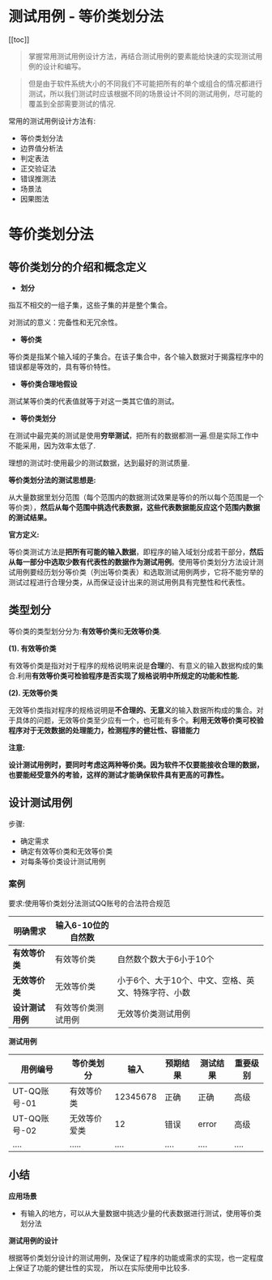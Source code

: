 # 测试用例 - 等价类划分法

[[toc]]

> 掌握常用测试用例设计方法，再结合测试用例的要素能给快速的实现测试用例的设计和编写。

> 但是由于软件系统大小的不同我们不可能把所有的单个或组合的情况都进行测试，所以我们测试时应该根据不同的场景设计不同的测试用例，尽可能的覆盖到全部需要测试的情况.

常用的测试用例设计方法有: 

* 等价类划分法
* 边界值分析法
* 判定表法
* 正交验证法
* 错误推测法
* 场景法
* 因果图法

# 等价类划分法

## 等价类划分的介绍和概念定义

- **划分**

指互不相交的一组子集，这些子集的并是整个集合。

对测试的意义：完备性和无冗余性。

- **等价类**

等价类是指某个输入域的子集合。在该子集合中，各个输入数据对于揭露程序中的错误都是等效的，具有等价特性。

- **等价类合理地假设**

测试某等价类的代表值就等于对这一类其它值的测试。

- **等价类划分**

在测试中最完美的测试是使用**穷举测试**，把所有的数据都测一遍.但是实际工作中不能采用，因为效率太低了.

理想的测试时:使用最少的测试数据，达到最好的测试质量.

**等价类划分法的测试思想是:**

从大量数据里划分范围（每个范围内的数据测试效果是等价的所以每个范围是一个等价类），**然后从每个范围中挑选代表数据，这些代表数据能反应这个范围内数据的测试结果。**

**官方定义:**

等价类测试方法是**把所有可能的输入数据**，即程序的输入域划分成若干部分，**然后从每一部分中选取少数有代表性的数据作为测试用例**。使用等价类划分方法设计测试用例要经历划分等价类（列出等价类表）和选取测试用例两步，它将不能穷举的测试过程进行合理分类，从而保证设计出来的测试用例具有完整性和代表性。

## 类型划分

等价类的类型划分分为:**有效等价类**和**无效等价类**.

**(1). 有效等价类**

有效等价类是指对对于程序的规格说明来说是**合理**的、有意义的输入数据构成的集合.利用**有效等价类可检验程序是否实现了规格说明中所规定的功能和性能.**

**(2). 无效等价类**

无效等价类指对程序的规格说明是**不合理的、无意义**的输入数据所构成的集合。对于具体的问题，无效等价类至少应有一个，也可能有多个。**利用无效等价类可校验程序对于无效数据的处理能力，检测程序的健壮性、容错能力**

 **注意:**

**设计测试用例时，要同时考虑这两种等价类。因为软件不仅要能接收合理的数据，也要能经受意外的考验，这样的测试才能确保软件具有更高的可靠性。**

## 设计测试用例

步骤:

- 确定需求
- 确定有效等价类和无效等价类
- 对每条等价类设计测试用例

### 案例 

要求:使用等价类划分法测试QQ账号的合法符合规范

| 明确需求         | 输入6-10位的自然数 |                                                     |
| ---------------- | ------------------ | --------------------------------------------------- |
| **有效等价类**   | 有效等价类         | 自然数个数大于6小于10个                             |
| **无效等价类**   | 无效等价类         | 小于6个、大于10个、中文、空格、英文、特殊字符、小数 |
| **设计测试用例** | 有效等价类测试用例 | 无效等价类测试用例                                  |

**测试用例**

| 用例编号     | 等价类划分   | 输入     | 预期结果 | 测试结果 | 重要级别 |
| ------------ | ------------ | -------- | -------- | -------- | -------- |
| UT-QQ账号-01 | 有效等价类   | 12345678 | 正确     | 正确     | 高级     |
| UT-QQ账号-02 | 无效等价爱类 | 12       | 错误     | error    | 高级     |
| ….           | …..          | ….       | ….       | ….       | ….       |

## 小结

**应用场景**

- 有输入的地方，可以从大量数据中挑选少量的代表数据进行测试，使用等价类划分法

**测试用例的设计**

根据等价类划分设计的测试用例，及保证了程序的功能或需求的实现，也一定程度上保证了功能的健壮性的实现， 所以在实际使用中比较多.


